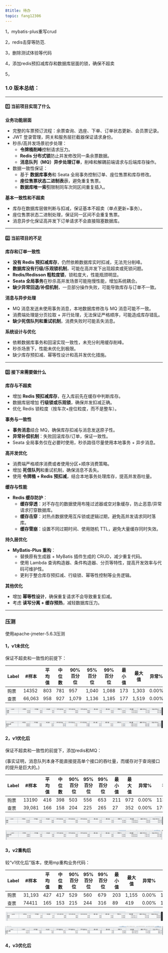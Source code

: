 ```yaml
---
8title: 待办
topic: fang12306
---
```




1，mybatis-plus重写crud

2，redis击穿等防范.

3，删除测试体验等代码

4，添加redis预扣减库存和数据库层面的锁，确保不超卖

5，

### 1.0 版本总结：

------

#### 1️⃣ 当前项目实现了什么

**业务功能层面**

- 完整的车票预订流程：余票查询、选座、下单、订单状态更新、会员票记录。
- JWT 登录管理，网关和服务层拦截器保证请求身份。
- 秒杀/高并发场景初步处理：
  - **令牌桶削峰**控制请求压力。
  - **Redis 分布式锁**防止并发修改同一条余票数据。
  - **消息队列（MQ）异步处理订单**，削峰和解耦前端请求与后端库存操作。
- 数据一致性保证：
  - 基于 **数据库事务**和 Seata 全局事务控制订单、座位售票和库存修改。
  - **座位售票状态二进制表示**，避免重复售票。
  - **数据库唯一索引**限制同车次同区间重复插入。

**基本一致性和不超卖**

- 库存在数据库层做判断与扣减，保证基本不超卖（单点更新+事务）。
- 座位售票状态二进制处理，保证同一区间不会重复售票。
- 消息异步化保证高并发下订单请求不会直接阻塞数据库。

------

#### 2️⃣ 当前项目的不足

**库存和订单一致性**

- **没有 Redis 预扣减库存**，仍然依赖数据库实时扣减，无法充分削峰。
- **数据库没有行级/乐观锁机制**，可能在高并发下出现超卖或死锁问题。
- **Redis/Redisson 粗粒度锁**，锁粒度大，性能瓶颈明显。
- **Seata 全局事务**在秒杀高并发场景可能拖慢性能，增加系统耦合。
- **缺少异常回退/补偿机制**，一旦部分操作失败，可能导致库存与订单不一致。

**消息与异步处理**

- MQ 消息发送未使用事务消息，本地数据库修改与 MQ 消息可能不一致。
- 消费端处理是分页拉取 + 并行处理，无法保证严格顺序，可能造成库存错乱。
- **缺少死信队列和重试机制**，消费失败时可能丢失消息。

**系统设计与优化**

- 依赖数据库事务和回滚实现一致性，未充分利用缓存削峰。
- 秒杀场景下，性能未优化到极限。
- 缺少库存预扣减、幂等性设计和高并发优化措施。

------

#### 3️⃣ 接下来需要做什么

**库存与不超卖**

- 增加 **Redis 预扣减库存**，在入库前先在缓存中判断库存。
- 数据库层增加 **行级锁或乐观锁**，确保并发扣减正确。
- 优化 Redis 锁粒度（按车次+座位粒度，而不是整车）。

**事务与一致性**

- **事务消息**结合 MQ，确保库存扣减与消息发送原子性。
- **异常补偿机制**：失败回滚库存/订单，保证一致性。
- Seata 全局事务仅在必要时使用，秒杀路径尽量使用本地事务 + 异步消息。

**高并发优化**

- 消费端严格顺序消费或者使用分区+顺序消费策略。
- 增加 **死信队列**和重试机制，确保消息不丢失。
- 使用 **令牌桶 + Redis 预扣减**，结合本地事务处理库存，提高并发吞吐量。

**缓存与性能**

- **Redis 缓存防护**：
  - **缓存穿透**：对不存在的数据使用布隆过滤器或空对象缓存，防止恶意/异常请求打穿数据库。
  - **缓存击穿**：对热点数据使用互斥锁或逻辑过期，避免高并发请求同时落库。
  - **缓存雪崩**：设置不同过期时间、使用随机 TTL，避免大量缓存同时失效。

**持久层优化**

- **MyBatis-Plus 重构**：
  - 替换原有生成器 + MyBatis 插件生成的 CRUD，减少重复代码。
  - 使用 Lambda 查询构造器、条件构造器、分页等特性，提高开发效率与代码可维护性。
  - 更利于整合库存预扣减、行级锁、幂等性控制等业务逻辑。

**其他优化**

- 增加 **幂等性设计**，确保重复请求不会导致重复扣减。
- 考虑 **读写分离 + 缓存预热**，减轻数据库压力。

------

### 压测

使用apache-jmeter-5.6.3压测

#### 1，v1未优化

保证不超卖和一致性的前提下：

| Label | #样本  | 平均值 | 中位数 | 90%百分位 | 95%百分位 | 99%百分位 | 最小值 | 最大值 | 异常% | 吞吐量     | 接收 KB/sec | 发送 KB/sec |
| ----- | ------ | ------ | ------ | --------- | --------- | --------- | ------ | ------ | ----- | ---------- | ----------- | ----------- |
| 购票  | 14352  | 803    | 781    | 957       | 1,040     | 1,088     | 173    | 1,303  | 0.00% | 1143.4/sec | 311.53      | 877.65      |
| 查票  | 66,063 | 958    | 927    | 1,079     | 1,136     | 1,185     | 177    | 1,519  | 0.00% | 1025.6/sec | 668.08      | 489.74      |

![image-20250930210528777](../../images/压测1.png)

![image-20250930205303223](../../images/压测2.png)

#### 2，v1优化后

保证不超卖和一致性的前提下，添加redis和MQ：

(事实证明，消息队列本身不能直接提高单个接口的吞吐量，而缓存对于查询接口的提升是巨大的。)

| Label | #样本  | 平均值 | 中位数 | 90%百分位 | 95%百分位 | 99%百分位 | 最小值 | 最大值 | 异常% | 吞吐量     | 接收 KB/sec | 发送 KB/sec |
| ----- | ------ | ------ | ------ | --------- | --------- | --------- | ------ | ------ | ----- | ---------- | ----------- | ----------- |
| 购票  | 13190  | 416    | 398    | 503       | 556       | 653       | 211    | 972    | 0.00% | 1139.5/sec | 310.62      | 874.67      |
| 查票  | 39,081 | 166    | 158    | 204       | 225       | 265       | 27     | 352    | 0.00% | 1752.9/sec | 1140.10     | 837.08      |

![image-20250930204507779](../../images/压测3.png)

![image-20250930191624751](../../images/压测4.png)

#### 3，v2重构后

较“v1优化后”版本，使用mp重构业务代码：

| Label | #样本  | 平均值 | 中位数 | 90%百分位 | 95%百分位 | 99%百分位 | 最小值 | 最大值 | 异常% | 吞吐量     | 接收KB/sec | 发送KB/sec |
| ----- | ------ | ------ | ------ | --------- | --------- | --------- | ------ | ------ | ----- | ---------- | ---------- | ---------- |
| 购票  | 31,193 | 427    | 417    | 529       | 560       | 679       | 203    | 1,155  | 0.00% | 1143.9/sec | 312.30     | 878.00     |
| 查票  | 74411  | 165    | 153    | 215       | 244       | 316       | 89     | 419    | 0.00% | 1801.8/sec | 1173.80    | 860.41     |

![image-20250930223154339](../../images/压测5.png)

![image-20250930192701767](../../images/压测6.png)

#### 4，v3优化后

